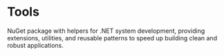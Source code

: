 # Tools
NuGet package with helpers for .NET system development, providing extensions, utilities, and reusable patterns to speed up building clean and robust applications.
